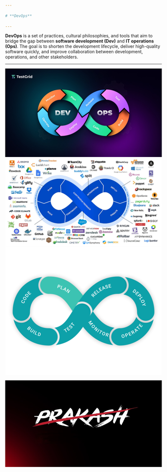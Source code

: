 ```yaml
---

# **DevOps**

---
```


**DevOps** is a set of practices, cultural philosophies, and tools that aim to bridge the gap between **software development (Dev)** and **IT operations (Ops)**. The goal is to shorten the development lifecycle, deliver high-quality software quickly, and improve collaboration between development, operations, and other stakeholders.

---
![24ag5a0510](devops.jpg)
![24ag5a0510](DevOpsTools.jpg)
![24ag5a0510](DEVOPS.gif)



![24ag5a0510](Prash.jpg)








